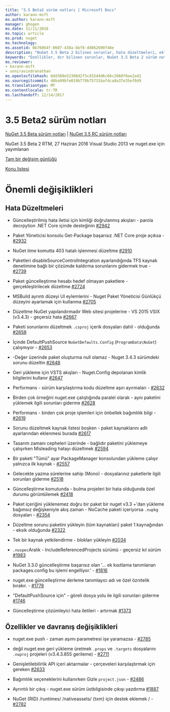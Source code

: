 ```yaml
---
title: "3.5 Beta2 sürüm notları | Microsoft Docs"
author: karann-msft
ms.author: karann-msft
manager: ghogen
ms.date: 11/11/2016
ms.topic: article
ms.prod: nuget
ms.technology: 
ms.assetid: 0b76064f-0607-438a-bbf8-dd862690f48e
description: "NuGet 3.5 Beta 2 bilinen sorunlar, hata düzeltmeleri, eklenen özellikleri ve dcr dahil için sürüm notları."
keywords: "Özellikler, dcr bilinen sorunlar, NuGet 3.5 Beta 2 sürüm notları, hata düzeltmeleri eklendi"
ms.reviewer:
- karann-msft
- unniravindranathan
ms.openlocfilehash: 6dd388e52308d2f3cd32d4d6c66c2868f0ae2a41
ms.sourcegitcommit: d0ba99bfe019b779b75731bafdca8a37e35ef0d9
ms.translationtype: MT
ms.contentlocale: tr-TR
ms.lasthandoff: 12/14/2017
---
```

# <a name="35-beta2-release-notes"></a>3.5 Beta2 sürüm notları

[NuGet 3.5 Beta sürüm notları](../release-notes/nuget-3.5-Beta.md) | [NuGet 3.5 RC sürüm notları](../release-notes/nuget-3.5-RC.md)

NuGet 3.5 Beta 2 RTM, 27 Haziran 2016 Visual Studio 2013 ve nuget.exe için yayımlanan

[Tam bir değişim günlüğü](https://github.com/NuGet/NuGet.Client/compare/release-3.5.0-beta...release-3.5.0-beta2)

[Konu listesi](https://github.com/Nuget/Home/issues?q=is%3Aissue+milestone%3A%223.5+Beta2%22+is%3Aclosed)

# <a name="notable-changes"></a>Önemli değişiklikleri

## <a name="bug-fixes"></a>Hata Düzeltmeleri

* Güncelleştirilmiş hata iletisi için kimliği doğrulanmış akışları - parola decrpytion .NET Core içinde desteğinin [#2942](https://github.com/NuGet/Home/issues/2942)

* Paket Yöneticisi konsolu Get-Package başarısız .NET Core proje açıksa - [#2932](https://github.com/NuGet/Home/issues/2932)

* NuGet itme komutta 403 hatalı işlenmesi düzeltme [#2910](https://github.com/NuGet/Home/issues/2910)

* Paketleri disableSourceControlIntegration ayarlandığında TFS kaynak denetimine bağlı bir çözümde kaldırma sorunlarını gidermek true - [#2739](https://github.com/NuGet/Home/issues/2739)

* Paket güncelleştirme hesabı hedef olmayan paketlere - gerçekleştirilecek düzeltme [#2724](https://github.com/NuGet/Home/issues/2724)

* MSBuild ayrıntı düzeyi UI eylemlerini - Nuget Paket Yöneticisi Günlükçü düzeyini ayarlamak için kullanma [#2705](https://github.com/NuGet/Home/issues/2705)

* Düzeltme NuGet yapılandırmadır Web sitesi projelerine - VS 2015 VSIX (v3.4.3) - geçersiz hata [#2667](https://github.com/NuGet/Home/issues/2667)

* Paketi sorunlarını düzeltmek `.csproj` içerik dosyaları dahil - olduğunda [#2658](https://github.com/NuGet/Home/issues/2658)

* İçinde DefaultPushSource `NuGetDefaults.Config` (`ProgramData\NuGet`) çalışmıyor - [#2653](https://github.com/NuGet/Home/issues/2653)

* -Değer üzerinde paket oluşturma null olamaz - Nuget 3.4.3 sürümdeki sorunu düzeltin [#2648](https://github.com/NuGet/Home/issues/2648)

* Geri yükleme için VSTS akışları - Nuget.Config depolanan kimlik bilgilerini kullanır [#2647](https://github.com/NuGet/Home/issues/2647)

* Performans - sürüm karşılaştırma kodu düzeltme aşırı ayırmaları - [#2632](https://github.com/NuGet/Home/issues/2632)

* Birden çok örneğini nuget.exe çalıştığında paralel olarak - aynı paketini yüklemek ilgili sorunları giderme [#2628](https://github.com/NuGet/Home/issues/2628)

* Performans - birden çok proje işlemleri için önbellek bağımlılık bilgi - [#2619](https://github.com/NuGet/Home/issues/2619)

* Sorunu düzeltmek kaynak listesi boşken - paket kaynaklarını adlı ayarlarından eklenmesi burada [#2617](https://github.com/NuGet/Home/issues/2617)

* Tasarım zamanı cepheleri üzerinde - bağlıdır paketini yüklemeye çalışırken Misleading hatayı düzeltmek [#2594](https://github.com/NuGet/Home/issues/2594)

* Bir paketi "Tümü" ayar PackageManager konsolundan yükleme çalışır yalnızca ilk kaynak - [#2557](https://github.com/NuGet/Home/issues/2557)

* Gelecekte yazma sürelerine sahip (Mono) - dosyalarınız paketlerle ilgili sorunları giderme [#2518](https://github.com/NuGet/Home/issues/2518)

* Güncelleştirme komutunda - bulma projeleri bir hata olduğunda özel durumu görüntülemek [#2418](https://github.com/NuGet/Home/issues/2418)

* Paket içeriğini yüklenemez doğru bir paket bir nuget v3.3 +'dan yükleme bağımsız değişkeniyle akış zaman - NoCache paketi içeriyorsa `.nupkg` dosyaları - [#2354](https://github.com/NuGet/Home/issues/2354)

* Düzeltme sorunu paketini yükleyin (tüm kaynakları) paket 1 kaynağından - eksik olduğunda [#2322](https://github.com/NuGet/Home/issues/2322)

* Tek bir kaynak yetkilendirme - blokları yükleyin [#2034](https://github.com/NuGet/Home/issues/2034)

* `.nuspec`Aralık - IncludeReferencedProjects sürümü - geçersiz kıl sürüm [#1983](https://github.com/NuGet/Home/issues/1983)

* NuGet 3.3.0 güncelleştirme başarısız olan '... ek kısıtlama tanımlanan packages.config bu işlemi engelliyor.' - [#1816](https://github.com/NuGet/Home/issues/1816)

* nuget.exe güncelleştirme derleme tanımlayıcı adı ve özel öznitelik bırakır. - [#1778](https://github.com/NuGet/Home/issues/1778)

* "DefaultPushSource için" - göreli dosya yolu ile ilgili sorunları giderme [#1746](https://github.com/NuGet/Home/issues/1746)

* Güncelleştirme çözümleyici hata iletileri - artırmak [#1373](https://github.com/NuGet/Home/issues/1373)

## <a name="features-and-behavior-changes"></a>Özellikler ve davranış değişiklikleri

* nuget.exe push - zaman aşımı parametresi işe yaramazsa - [#2785](https://github.com/NuGet/Home/issues/2785)

* değil nuget.exe geri yükleme üretmek `.props` ve `.targets` dosyalarını `.nuproj` projeleri (v3.4.3.855 gerileme) - [#2711](https://github.com/NuGet/Home/issues/2711)

* Genişletilebilirlik API içeri aktarmalar - çerçeveleri karşılaştırmak için gereken [#2633](https://github.com/NuGet/Home/issues/2633)

* Bağımlılık seçeneklerini kullanırken Gizle `project.json`  -  [#2486](https://github.com/NuGet/Home/issues/2486)

* Ayrıntılı bir çıkış - nuget.exe sürüm üstbilgisinde çıkışı yazdırma [#1887](https://github.com/NuGet/Home/issues/1887)

* NuGet {RID} /runtimes/ /nativeassets/ {txm} için destek eklemek / - [#2782](https://github.com/NuGet/Home/issues/2782)
